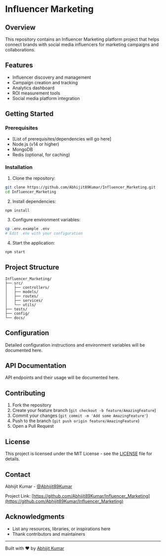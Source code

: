 # Influencer Marketing

## Overview

This repository contains an Influencer Marketing platform project that helps connect brands with social media influencers for marketing campaigns and collaborations.

## Features

- Influencer discovery and management
- Campaign creation and tracking
- Analytics dashboard
- ROI measurement tools
- Social media platform integration

## Getting Started

### Prerequisites

- [List of prerequisites/dependencies will go here]
- Node.js (v14 or higher)
- MongoDB
- Redis (optional, for caching)

### Installation

1. Clone the repository:
```bash
git clone https://github.com/Abhijit89Kumar/Influencer_Marketing.git
cd Influencer_Marketing
```

2. Install dependencies:
```bash
npm install
```

3. Configure environment variables:
```bash
cp .env.example .env
# Edit .env with your configuration
```

4. Start the application:
```bash
npm start
```

## Project Structure

```
Influencer_Marketing/
├── src/
│   ├── controllers/
│   ├── models/
│   ├── routes/
│   ├── services/
│   └── utils/
├── tests/
├── config/
└── docs/
```

## Configuration

Detailed configuration instructions and environment variables will be documented here.

## API Documentation

API endpoints and their usage will be documented here.

## Contributing

1. Fork the repository
2. Create your feature branch (`git checkout -b feature/AmazingFeature`)
3. Commit your changes (`git commit -m 'Add some AmazingFeature'`)
4. Push to the branch (`git push origin feature/AmazingFeature`)
5. Open a Pull Request

## License

This project is licensed under the MIT License - see the [LICENSE](LICENSE) file for details.

## Contact

Abhijit Kumar - [@Abhijit89Kumar](https://github.com/Abhijit89Kumar)

Project Link: [https://github.com/Abhijit89Kumar/Influencer_Marketing](https://github.com/Abhijit89Kumar/Influencer_Marketing)

## Acknowledgments

- List any resources, libraries, or inspirations here
- Thank contributors and maintainers

---

Built with ❤️ by [Abhijit Kumar](https://github.com/Abhijit89Kumar)
